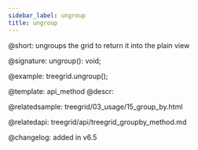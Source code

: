 ```yaml
---
sidebar_label: ungroup
title: ungroup
---          
```


@short: ungroups the grid to return it into the plain view

@signature: ungroup(): void;

@example:
treegrid.ungroup();

@template: api_method
@descr:

@relatedsample: treegrid/03_usage/15_group_by.html

@relatedapi: treegrid/api/treegrid_groupby_method.md

@changelog:
added in v6.5
